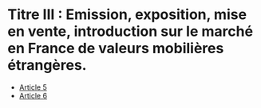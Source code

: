 # Titre III : Emission, exposition, mise en vente, introduction sur le marché en France de valeurs mobilières étrangères.

- [Article 5](article-5.md)
- [Article 6](article-6.md)
